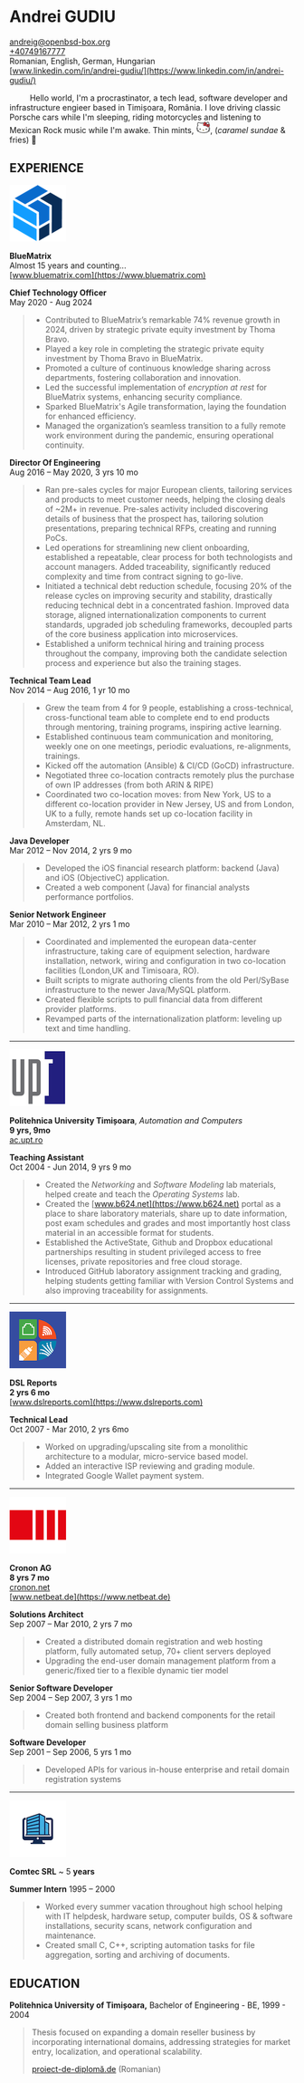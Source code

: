 
[comment]: # (Linebreakes are double spaces)

# Andrei GUDIU

[andreig@openbsd-box.org](mailto:andreig@openbsd-box.org)  
[+40749167777](tel:+40749167777)  
Romanian, English, German, Hungarian  
[www.linkedin.com/in/andrei-gudiu/](https://www.linkedin.com/in/andrei-gudiu/)

&emsp; &emsp; Hello world, I'm a procrastinator, a tech lead, software developer and infrastructure engieer based in Timișoara, România. I love driving classic Porsche cars while I'm sleeping, riding motorcycles and listening to Mexican Rock music while I'm awake. Thin mints, <img src="https://raw.githubusercontent.com/andreig/andreig.github.io/master/images/hellokitty.png" width="25">, (*caramel sundae* & fries) 💛

## EXPERIENCE

![BlueMatrix Logo](https://raw.githubusercontent.com/andreig/andreig.github.io/master/images/logos/bm.png)


**BlueMatrix**  
Almost 15 years and counting...  
[www.bluematrix.com](https://www.bluematrix.com)


**Chief Technology Officer**  
May 2020 - Aug 2024

> - Contributed to BlueMatrix’s remarkable 74% revenue growth in 2024, driven by strategic private equity investment by Thoma Bravo.
> - Played a key role in completing the strategic private equity investment by Thoma Bravo in BlueMatrix.
> - Promoted a culture of continuous knowledge sharing across departments, fostering collaboration and innovation.
> - Led the successful implementation of *encryption at rest* for BlueMatrix systems, enhancing security compliance.
> - Sparked BlueMatrix's Agile transformation, laying the foundation for enhanced efficiency.
> - Managed the organization’s seamless transition to a fully remote work environment during the pandemic,
> ensuring operational continuity.


**Director Of Engineering**  
Aug 2016 – May 2020, 3 yrs 10 mo
[^bm_doe]: Ansible, ELK, MySQL, Prometheus & Grafana
    
> - Ran pre-sales cycles for major European clients, tailoring services and products to meet customer needs,
> helping the closing deals of ~2M+ in revenue. Pre-sales activity included discovering details of business
> that the prospect has, tailoring solution presentations, preparing technical RFPs, creating and running PoCs.
> - Led operations for streamlining new client onboarding, established a repeatable, clear process for both
> technologists and account managers. Added traceability, significantly reduced complexity and time from
>  contract signing to go-live. 
> - Initiated a technical debt reduction schedule, focusing 20% of the release cycles on improving security 
> and stability,  drastically reducing technical debt in a concentrated fashion. Improved data storage,
> aligned internationalization components to current standards, upgraded job scheduling frameworks, 
> decoupled parts of the core business application into microservices.
> - Established a uniform technical hiring and training process throughout the company, improving both 
> the candidate selection process and experience but also the training stages.


**Technical Team Lead**  
Nov 2014 – Aug 2016, 1 yr 10 mo
    
> - Grew the team from 4 for 9 people, establishing a cross-technical, cross-functional team able to complete end
>  to end products through mentoring, training programs, inspiring active learning.
> - Established continuous team communication and monitoring, weekly one on one meetings,
>  periodic evaluations, re-alignments, trainings.
> - Kicked off the automation (Ansible) & CI/CD (GoCD) infrastructure. 
> - Negotiated three co-location contracts remotely plus the purchase of own IP addresses (from both ARIN & RIPE)
> - Coordinated two co-location moves: from New York, US to a different co-location provider in New Jersey, US and 
>  from London, UK to a fully, remote hands set up co-location facility in Amsterdam, NL.


**Java Developer**  
Mar 2012 – Nov 2014, 2 yrs 9 mo
    
> - Developed the iOS financial research platform: backend (Java) and iOS (ObjectiveC) application.
> - Created a web component (Java) for financial analysts performance portfolios.
    
**Senior Network Engineer**  
Mar 2010 – Mar 2012, 2 yrs 1 mo
    
> - Coordinated and implemented the european data-center infrastructure, taking care of equipment selection,
>  hardware installation, network, wiring and configuration in two
>  co-location facilities (London,UK and Timisoara, RO).
> - Built scripts to migrate authoring clients from the old Perl/SyBase infrastructure to the newer Java/MySQL platform.
> - Created flexible scripts to pull financial data from different provider platforms. 
> - Revamped parts of the internationalization platform: leveling up text and time handling. 

---

![Politehnica University logo](https://raw.githubusercontent.com/andreig/andreig.github.io/master/images/logos/upt.png)

**Politehnica University Timișoara**,
*Automation and Computers*  
**9 yrs, 9mo**  
[ac.upt.ro](https://ac.upt.ro)


**Teaching Assistant**  
Oct 2004 - Jun 2014, 9 yrs 9 mo

> - Created the *Networking* and *Software Modeling* lab materials, helped create and teach the *Operating Systems* lab.
> - Created the [www.b624.net](https://www.b624.net) portal as a place to share laboratory materials,
>  share up to date information, post exam schedules and grades and most importantly 
>  host class material in an accessible format for students. 
> - Established the ActiveState, Github and Dropbox educational partnerships resulting in student privileged access
>  to free licenses, private repositories and free cloud storage.
> - Introduced GitHub laboratory assignment tracking and grading, helping students getting familiar
>  with Version Control Systems and also improving traceability for assignments. 

---

![DSL Reports logo](https://raw.githubusercontent.com/andreig/andreig.github.io/master/images/logos/dsl.png)

**DSL Reports**   
**2 yrs 6 mo**  
[www.dslreports.com](https://www.dslreports.com)


**Technical Lead**  
Oct 2007 - Mar 2010, 2 yrs 6mo
    
> - Worked on upgrading/upscaling site from a monolithic architecture to a modular, micro-service based model.
> - Added an interactive ISP reviewing and grading module.
> - Integrated Google Wallet payment system.

---

![Cronon AG logo](https://raw.githubusercontent.com/andreig/andreig.github.io/master/images/logos/cronon.png)

**Cronon AG**  
**8 yrs 7 mo**  
[cronon.net](https://cronon.net)  
[www.netbeat.de](https://www.netbeat.de)

 
**Solutions Architect**  
Sep 2007 – Mar 2010, 2 yrs 7 mo
    
> - Created a distributed domain registration and web hosting platform, fully automated setup,  70+ client servers deployed
> - Upgrading the end-user domain management platform from a generic/fixed tier to a flexible dynamic tier model
    
**Senior Software Developer**  
Sep 2004 – Sep 2007, 3 yrs 1 mo
[^netbeat_ssd]: Bash, C, CSS, Debian Linux, HTML, Javascript, Perl
    
> - Created both frontend and backend components for the retail domain selling business platform
    
**Software Developer**  
Sep 2001 – Sep 2006, 5 yrs 1 mo
[^netbeat_sd]: Bash, C, Debian Linux, OpenBSD, Perl
    
> - Developed APIs for various in-house enterprise and retail domain registration systems
    
---

![Comtec SRL generic logo](https://raw.githubusercontent.com/andreig/andreig.github.io/master/images/logos/comtec.png)


**Comtec SRL**
~ 5 **years**

**Summer Intern**
1995 – 2000
[^comtec_intern]: Batch, C, Debian Linux, DOS, AWK, Perl
    
> - Worked every summer vacation throughout high school helping with IT helpdesk, hardware setup,
> computer builds, OS & software installations, security scans, network configuration and maintenance.
> - Created small C, C++, scripting automation tasks for file aggregation, sorting and archiving of documents.


## EDUCATION

**Politehnica University of Timișoara,** Bachelor of Engineering - BE, 1999 - 2004
> Thesis focused on expanding a domain reseller business by incorporating international domains, addressing strategies for market entry, localization, and operational scalability.
> 
> [proiect-de-diplomă.de](http://www.proiect-de-diplomă.de) (Romanian)


